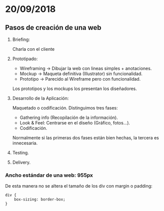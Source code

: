 # 20/09/2018

## Pasos de creación de una web

1. Briefing: 

    Charla con el cliente

2. Prototipado:

    - Wireframing -> Dibujar la web con lineas simples + anotaciones.
    - Mockup -> Maqueta definitiva (Illustrator) sin funcionalidad.
    - Prototipo -> Parecido al Wireframe pero con funcionalidad.


    Los prototipos y los mockups los presentan los diseñadores.

3. Desarrollo de la Aplicación:
    
    Maquetado o codificación. Distinguimos tres fases:
     
    - Gathering info (Recopilación de la información).
    - Look & Feel: Centrarse en el diseño (Gráfico, fotos...).
    - Codificación.

     Normalmente si las primeras dos fases están bien hechas, la tercera es innecesaria.

4. Testing.

5. Delivery.


### Ancho estándar de una web: 955px

De esta manera no se altera el tamaño de los div con margin o padding:

```
div {
    box-sizing: border-box;
}
```




